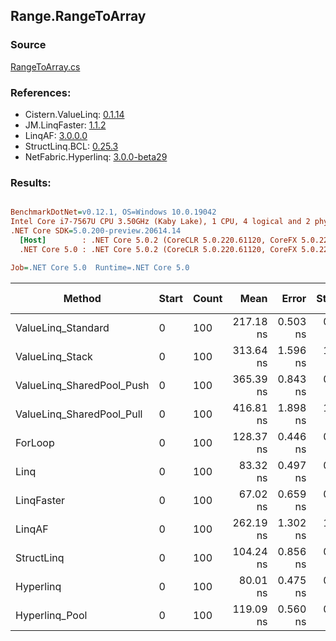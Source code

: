 ﻿## Range.RangeToArray

### Source
[RangeToArray.cs](../LinqBenchmarks/Range/RangeToArray.cs)

### References:
- Cistern.ValueLinq: [0.1.14](https://www.nuget.org/packages/Cistern.ValueLinq/0.1.14)
- JM.LinqFaster: [1.1.2](https://www.nuget.org/packages/JM.LinqFaster/1.1.2)
- LinqAF: [3.0.0.0](https://www.nuget.org/packages/LinqAF/3.0.0.0)
- StructLinq.BCL: [0.25.3](https://www.nuget.org/packages/StructLinq.BCL/0.25.3)
- NetFabric.Hyperlinq: [3.0.0-beta29](https://www.nuget.org/packages/NetFabric.Hyperlinq/3.0.0-beta29)

### Results:
``` ini

BenchmarkDotNet=v0.12.1, OS=Windows 10.0.19042
Intel Core i7-7567U CPU 3.50GHz (Kaby Lake), 1 CPU, 4 logical and 2 physical cores
.NET Core SDK=5.0.200-preview.20614.14
  [Host]        : .NET Core 5.0.2 (CoreCLR 5.0.220.61120, CoreFX 5.0.220.61120), X64 RyuJIT
  .NET Core 5.0 : .NET Core 5.0.2 (CoreCLR 5.0.220.61120, CoreFX 5.0.220.61120), X64 RyuJIT

Job=.NET Core 5.0  Runtime=.NET Core 5.0  

```
|                    Method | Start | Count |      Mean |    Error |   StdDev | Ratio | RatioSD |  Gen 0 | Gen 1 | Gen 2 | Allocated |
|-------------------------- |------ |------ |----------:|---------:|---------:|------:|--------:|-------:|------:|------:|----------:|
|        ValueLinq_Standard |     0 |   100 | 217.18 ns | 0.503 ns | 0.392 ns |  1.69 |    0.01 | 0.2027 |     - |     - |     424 B |
|           ValueLinq_Stack |     0 |   100 | 313.64 ns | 1.596 ns | 1.493 ns |  2.44 |    0.02 | 0.3171 |     - |     - |     664 B |
| ValueLinq_SharedPool_Push |     0 |   100 | 365.39 ns | 0.843 ns | 0.747 ns |  2.85 |    0.01 | 0.2027 |     - |     - |     424 B |
| ValueLinq_SharedPool_Pull |     0 |   100 | 416.81 ns | 1.898 ns | 1.683 ns |  3.25 |    0.01 | 0.2027 |     - |     - |     424 B |
|                   ForLoop |     0 |   100 | 128.37 ns | 0.446 ns | 0.396 ns |  1.00 |    0.00 | 0.2027 |     - |     - |     424 B |
|                      Linq |     0 |   100 |  83.32 ns | 0.497 ns | 0.441 ns |  0.65 |    0.00 | 0.2218 |     - |     - |     464 B |
|                LinqFaster |     0 |   100 |  67.02 ns | 0.659 ns | 0.584 ns |  0.52 |    0.00 | 0.2027 |     - |     - |     424 B |
|                    LinqAF |     0 |   100 | 262.19 ns | 1.302 ns | 1.155 ns |  2.04 |    0.01 | 0.2027 |     - |     - |     424 B |
|                StructLinq |     0 |   100 | 104.24 ns | 0.856 ns | 0.715 ns |  0.81 |    0.01 | 0.2027 |     - |     - |     424 B |
|                 Hyperlinq |     0 |   100 |  80.01 ns | 0.475 ns | 0.445 ns |  0.62 |    0.00 | 0.2027 |     - |     - |     424 B |
|            Hyperlinq_Pool |     0 |   100 | 119.09 ns | 0.560 ns | 0.524 ns |  0.93 |    0.01 | 0.0267 |     - |     - |      56 B |
